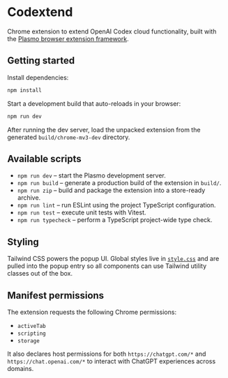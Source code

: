 # Codextend

Chrome extension to extend OpenAI Codex cloud functionality, built with the [Plasmo browser extension framework](https://docs.plasmo.com/).

## Getting started

Install dependencies:

```bash
npm install
```

Start a development build that auto-reloads in your browser:

```bash
npm run dev
```

After running the dev server, load the unpacked extension from the generated `build/chrome-mv3-dev` directory.

## Available scripts

- `npm run dev` – start the Plasmo development server.
- `npm run build` – generate a production build of the extension in `build/`.
- `npm run zip` – build and package the extension into a store-ready archive.
- `npm run lint` – run ESLint using the project TypeScript configuration.
- `npm run test` – execute unit tests with Vitest.
- `npm run typecheck` – perform a TypeScript project-wide type check.

## Styling

Tailwind CSS powers the popup UI. Global styles live in [`style.css`](./style.css) and are pulled into the popup entry so all components can use Tailwind utility classes out of the box.

## Manifest permissions

The extension requests the following Chrome permissions:

- `activeTab`
- `scripting`
- `storage`

It also declares host permissions for both `https://chatgpt.com/*` and `https://chat.openai.com/*` to interact with ChatGPT experiences across domains.
